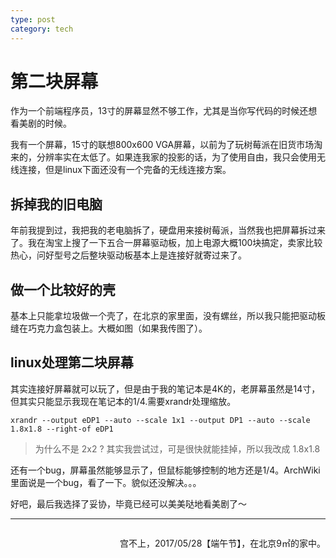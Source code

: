 ```yaml
---
type: post
category: tech
---
```

# 第二块屏幕

作为一个前端程序员，13寸的屏幕显然不够工作，尤其是当你写代码的时候还想看美剧的时候。

我有一个屏幕，15寸的联想800x600 VGA屏幕，以前为了玩树莓派在旧货市场淘来的，分辨率实在太低了。如果连我家的投影的话，为了使用自由，我只会使用无线连接，但是linux下面还没有一个完备的无线连接方案。

## 拆掉我的旧电脑

年前我提到过，我把我的老电脑拆了，硬盘用来接树莓派，当然我也把屏幕拆过来了。我在淘宝上搜了一下五合一屏幕驱动板，加上电源大概100块搞定，卖家比较热心，问好型号之后整块驱动板基本上是连接好就寄过来了。

## 做一个比较好的壳

基本上只能拿垃圾做一个壳了，在北京的家里面，没有螺丝，所以我只能把驱动板缝在巧克力盒包装上。大概如图（如果我传图了）。

## linux处理第二块屏幕

其实连接好屏幕就可以玩了，但是由于我的笔记本是4K的，老屏幕虽然是14寸，但其实只能显示我现在笔记本的1/4.需要xrandr处理缩放。

    xrandr --output eDP1 --auto --scale 1x1 --output DP1 --auto --scale 1.8x1.8 --right-of eDP1

> 为什么不是 2x2 ? 其实我尝试过，可是很快就能挂掉，所以我改成 1.8x1.8 

还有一个bug，屏幕虽然能够显示了，但鼠标能够控制的地方还是1/4。ArchWiki里面说是一个bug，看了一下。貌似还没解决。。。

好吧，最后我选择了妥协，毕竟已经可以美美哒地看美剧了～

---

<p style="float:right;">
宫不上，2017/05/28【端午节】，在北京9㎡的家中。
</p>
